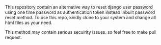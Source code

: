 This repository contain an alternative way to reset django user password using one time password as authentication token instead inbuilt password reset method.
To use this repo, kindly clone to your system and change all html files as your need.

This method may contain serious secuirity issues. so feel free to make pull request.
